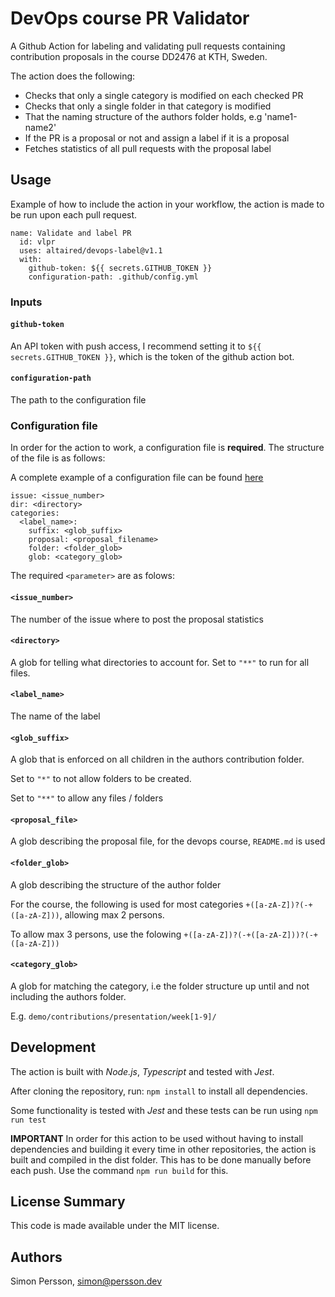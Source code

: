 # DevOps course PR Validator

A Github Action for labeling and validating pull requests containing contribution proposals in the course DD2476 at KTH, Sweden.

The action does the following:
* Checks that only a single category is modified on each checked PR
* Checks that only a single folder in that category is modified
* That the naming structure of the authors folder holds, e.g 'name1-name2'
* If the PR is a proposal or not and assign a label if it is a proposal
* Fetches statistics of all pull requests with the proposal label



## Usage
Example of how to include the action in your workflow, the action is made to be run upon each pull request.
```
name: Validate and label PR
  id: vlpr
  uses: altaired/devops-label@v1.1
  with:
    github-token: ${{ secrets.GITHUB_TOKEN }}
    configuration-path: .github/config.yml
```

### Inputs
#### `github-token`
An API token with push access, I recommend setting it to `${{ secrets.GITHUB_TOKEN }}`, which is the token of the github action bot.

#### `configuration-path`
The path to the configuration file

### Configuration file
In order for the action to work, a configuration file is **required**. The structure of the file is as follows:

A complete example of a configuration file can be found [here](./.github/config.yml)

```
issue: <issue_number>
dir: <directory>
categories:
  <label_name>:
    suffix: <glob_suffix>
    proposal: <proposal_filename>
    folder: <folder_glob>
    glob: <category_glob>
```
The required `<parameter>` are as folows:
#### `<issue_number>`
The number of the issue where to post the proposal statistics

#### `<directory>`
A glob for telling what directories to account for. Set to `"**"` to run for all files.

#### `<label_name>`
The name of the label

#### `<glob_suffix>`
A glob that is enforced on all children in the authors contribution folder.

Set to `"*"` to not allow folders to be created.

Set to `"**"` to allow any files / folders

#### `<proposal_file>`
A glob describing the proposal file, for the devops course, `README.md` is used

#### `<folder_glob>`
A glob describing the structure of the author folder

For the course, the following is used for most categories `+([a-zA-Z])?(-+([a-zA-Z]))`, allowing max 2 persons.

To allow max 3 persons, use the folowing `+([a-zA-Z])?(-+([a-zA-Z]))?(-+([a-zA-Z]))`

#### `<category_glob>`
A glob for matching the category, i.e the folder structure up until and not including the authors folder.

E.g. `demo/contributions/presentation/week[1-9]/`

## Development
The action is built with *Node.js*, *Typescript* and tested with *Jest*.

After cloning the repository, run:
`npm install` to install all dependencies.

Some functionality is tested with *Jest* and these tests can be run using `npm run test`


**IMPORTANT**
In order for this action to be used without having to install dependencies and building it every time in other repositories, the action is built and compiled in the dist folder. This has to be done manually before each push. Use the command `npm run build` for this.

## License Summary
This code is made available under the MIT license.

## Authors
Simon Persson, simon@persson.dev



